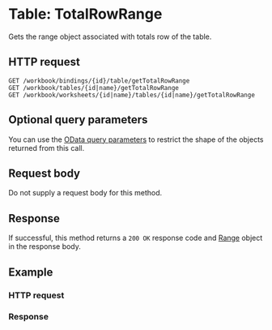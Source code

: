 # Table: TotalRowRange

Gets the range object associated with totals row of the table.
## HTTP request
```http
GET /workbook/bindings/{id}/table/getTotalRowRange
GET /workbook/tables/{id|name}/getTotalRowRange
GET /workbook/worksheets/{id|name}/tables/{id|name}/getTotalRowRange
```
## Optional query parameters
You can use the [OData query parameters](odata-optional-query-parameters.md) to restrict the shape of the objects returned from this call.

## Request body
Do not supply a request body for this method.


## Response
If successful, this method returns a `200 OK` response code and [Range](../resources/range.md) object in the response body.
## Example
### HTTP request
### Response
